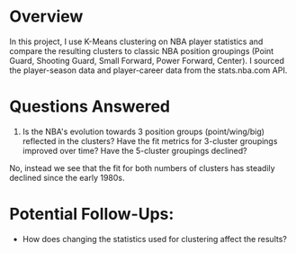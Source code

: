 # Overview
In this project, I use K-Means clustering on NBA player statistics and compare the resulting clusters to classic NBA position groupings (Point Guard, Shooting Guard, Small Forward, Power Forward, Center). I sourced the player-season data and player-career data from the stats.nba.com API.

# Questions Answered
1. Is the NBA's evolution towards 3 position groups (point/wing/big) reflected in the clusters? Have the fit metrics for 3-cluster groupings improved over time? Have the 5-cluster groupings declined? 

No, instead we see that the fit for both numbers of clusters has steadily declined since the early 1980s.

# Potential Follow-Ups:
- How does changing the statistics used for clustering affect the results? 
